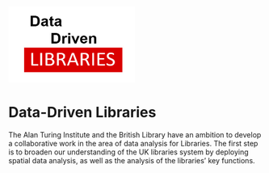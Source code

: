<img src="media/DDL.jpg" width="250" height="150" />
 <!--- ![London](media/DDL.jpg )--->

# Data-Driven Libraries

The Alan Turing Institute and the British Library have an ambition to develop a collaborative work in the area of data analysis for Libraries. The first step is to broaden our understanding of the UK libraries system by deploying spatial data analysis, as well as the analysis of the libraries’ key functions. 


